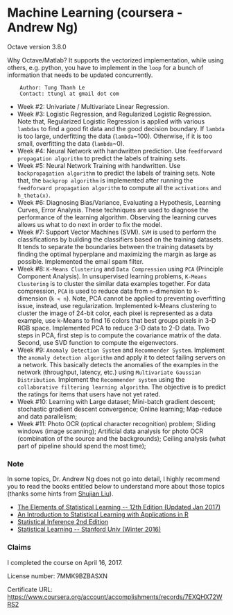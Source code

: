 # Machine Learning (coursera - Andrew Ng)
 Octave version 3.8.0
 
 Why Octave/Matlab? It supports the vectorized implementation, while using others, e.g. python, you have to implement in the `loop` for a bunch of information that needs to be updated concurrently.

        Author: Tung Thanh Le
        Contact: ttungl at gmail dot com

* Week #2: Univariate / Multivariate Linear Regression.
* Week #3: Logistic Regression, and Regularized Logistic Regression.
    Note that, Regularized Logistic Regression is applied with various `lambdas` to find a good fit data and the good decision boundary. If `lambda` is too large, underfitting the data (`lambda`~100). Otherwise, if it is too small, overfitting the data (`lambda`~0).   
* Week #4: Neural Network with handwritten prediction. Use `feedforward propagation algorithm` to predict the labels of training sets. 
* Week #5: Neural Network Training with handwritten. Use `backpropagation algorithm` to predict the labels of training sets. Note that, the `backprop algorithm` is implemented after running the `feedforward propagation algorithm` to compute all the `activations` and `h_theta(x)`. 
* Week #6: Diagnosing Bias/Variance, Evaluating a Hypothesis, Learning Curves, Error Analysis. These techniques are used to diagnose the performance of the learning algorithm. Observing the learning curves allows us what to do next in order to fix the model. 
* Week #7: Support Vector Machines (SVM). `SVM` is used to perform the classifications by building the classifiers based on the training datasets. It tends to separate the boundaries between the training datasets by finding the optimal hyperplane and maximizing the margin as large as possible. Implemented the email spam filter.
* Week #8: `K-Means Clustering` and `Data Compression` using `PCA` (Principle Component Analysis). In unsupervised learning problems, `K-Means Clustering` is to cluster the similar data examples together. For data compression, `PCA` is used to reduce data from `n`-dimension to `k`-dimension (`k < n`). Note, PCA cannot be applied to preventing overfitting issue, instead, use regularization. Implemented k-Means clustering to cluster the image of 24-bit color, each pixel is represented as a data example, use k-Means to find 16 colors that best groups pixels in 3-D RGB space. Implemented PCA to reduce 3-D data to 2-D data. Two steps in PCA, first step is to compute the covariance matrix of the data. Second, use SVD function to compute the eigenvectors.
* Week #9: `Anomaly Detection System` and `Recommender System`. Implement the `anomaly detection algorithm` and apply it to detect failing servers on a network. This basically detects the anomalies of the examples in the network (throughput, latency, etc.) using `Multivariate Gaussian Distribution`. Implement the `Recommender system` using the `collaborative filtering learning algorithm`. The objective is to predict the ratings for items that users have not yet rated.  
* Week #10: Learning with Large dataset; Mini-batch gradient descent; stochastic gradient descent convergence; Online learning; Map-reduce and data parallelism; 
* Week #11: Photo OCR (optical character recognition) problem; Sliding windows (image scanning); Artificial data analysis for photo OCR (combination of the source and the backgrounds); Ceiling analysis (what part of pipeline should spend the most time); 

### Note
In some topics, Dr. Andrew Ng does not go into detail, I highly recommend you to read the books entitled below 
to understand more about those topics (thanks some hints from [Shujian Liu](https://www.linkedin.com/in/shujian-liu/)).
* [The Elements of Statistical Learning -- 12th Edition (Updated Jan 2017)](https://web.stanford.edu/~hastie/ElemStatLearn/)
* [An Introduction to Statistical Learning with Applications in R](http://www-bcf.usc.edu/~gareth/ISL/)
* [Statistical Inference 2nd Edition](https://www.amazon.com/Statistical-Inference-George-Casella/dp/0534243126)
* [Statistical Learning -- Stanford Univ (Winter 2016)](https://lagunita.stanford.edu/courses/HumanitiesSciences/StatLearning/Winter2016/about)

### Claims
I completed the course on April 16, 2017. 

License number: 7MMK9BZBASXN

Certificate URL: https://www.coursera.org/account/accomplishments/records/7EXQHX72WRS2
